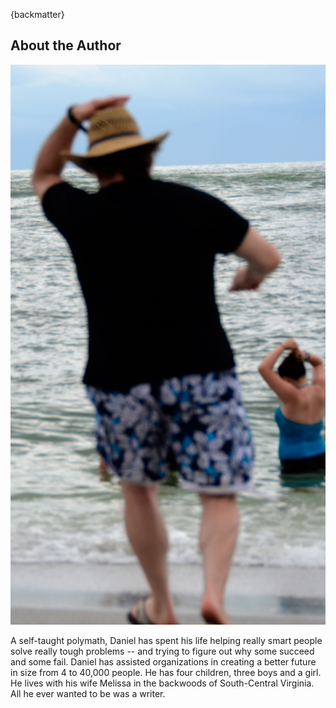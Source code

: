 {backmatter}

## About the Author

![Daniel B. Markham](images/daniel-perhaps-author.png)

A self-taught polymath, Daniel has spent his life helping really smart people solve really tough problems -- and trying to figure out why some succeed and some fail. Daniel has assisted organizations in creating a better future in size from 4 to 40,000 people. He has four children, three boys and a girl. He lives with his wife Melissa in the backwoods of South-Central Virginia. All he ever wanted to be was a writer.

